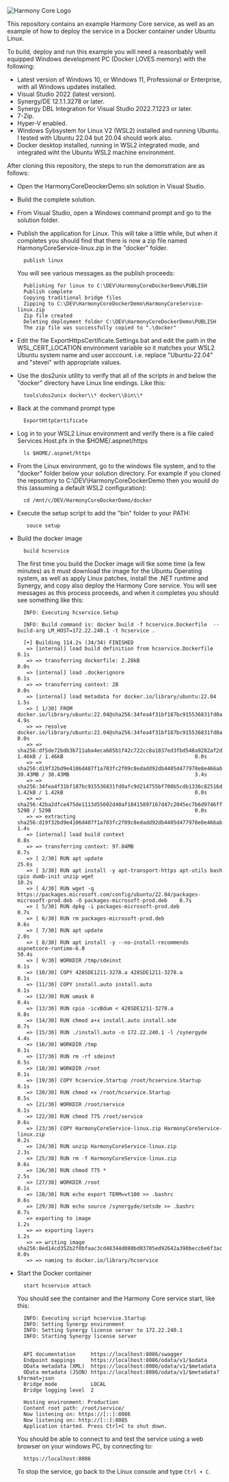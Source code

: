 ![Harmony Core Logo](https://github.com/Synergex/HarmonyCore/wiki/images/logo.png)

This repository contains an example Harmony Core service, as well as
an example of how to deploy the service in a Docker container under
Ubuntu Linux.

To build, deploy and run this example you will need a reasonbably
well equipped Windows development PC (Docker LOVES memory) with the
following:

* Latest version of Windows 10, or Windows 11, Professional or
  Enterprise, with all
  Windows updates installed.
* Visual Studio 2022 (latest version).
* Synergy/DE 12.1.1.3278 or later.
* Synergy DBL Integration for Visual Studio 2022.7.1223 or later.
* 7-Zip.
* Hyper-V enabled.
* Windows Sybsystem for Linux V2 (WSL2) installed and running Ubuntu.
  I tested with Ubuntu 22.04 but 20.04 should work also.
* Docker desktop installed, running in WSL2 integrated mode, and
  integrated wiht the Ubuntu WSL2 machine environment.

After cloning this repository, the steps to run the demonstration
are as follows:

* Open the HarmonyCoreDeockerDemo.sln solution in Visual Studio.

* Build the complete solution.

* From Visual Studio, open a Windows command prompt and go to the
  solution folder.

* Publish the application for Linux. This will take a little while, but when it
  completes you should find that there is now a zip file named
  HarmonyCoreService-linux.zip in the "docker" folder.
  ```
    publish linux
  ```

  You will see various messages as the publish proceeds:
  ```
    Publishing for linux to C:\DEV\HarmonyCoreDockerDemo\PUBLISH
    Publish complete
    Copying traditional bridge files
    Zipping to C:\DEV\HarmonyCoreDockerDemo\HarmonyCoreService-linux.zip
    Zip file created
    Deleting deployment folder C:\DEV\HarmonyCoreDockerDemo\PUBLISH
    The zip file was successfully copied to ".\docker"
  ```

* Edit the file ExportHttpsCertificate.Settings.bat and edit the
  path in the WSL_CERT_LOCATION environment variable so it matches
  your WSL2 Ubuntu system name and user acccount. i.e. replace
  "Ubuntu-22.04" and "stevei" with appropriate values.

* Use the dos2unix utility to verify that all of the scripts in
  and below the "docker" directory have Linux line endings. Like this:
  ```
    tools\dos2unix docker\\* docker\\bin\\*
  ```
* Back at the command prompt type
  ```
    ExportHttpCertificate
  ```
* Log in to your WSL2 Linux environment and verify there is a file
  caled Services.Host.pfx in the $HOME/.aspnet/https
  ```
    ls $HOME/.aspnet/https
  ```
* From the Linux environment, go to the windows file system, and
  to the "docker" folder below your solution directory. For example
  if you cloned the repsottory to C:\DEV\HarmonyCoreDockerDemo then
  you would do this (assuming a default WSL2 configuration):
  ```
    cd /mnt/c/DEV/HarmonyCoreDockerDemo/docker
  ```
* Execute the setup script to add the "bin" folder to your PATH:
  ```
     souce setup
   ```
* Build the docker image
  ```
    build hcservice
  ```
  The first time you build the Docker image will tke some time (a few
  minutes) as it must download the image for the Ubuntu Operating
  system, as well as apply Linux patches, install the .NET runtime
  and Synergy, and copy also deploy the Harmony Core service. You
  will see messages as this process proceeds, and when it completes
  you should see something like this:
  ```
	INFO: Executing hcservice.Setup

	INFO: Build command is: docker build -f hcservice.Dockerfile  --build-arg LM_HOST=172.22.240.1 -t hcservice .

	[+] Building 114.2s (34/34) FINISHED
	 => [internal] load build definition from hcservice.Dockerfile                                                                           0.1s
	 => => transferring dockerfile: 2.28kB                                                                                                   0.0s
	 => [internal] load .dockerignore                                                                                                        0.1s
	 => => transferring context: 2B                                                                                                          0.0s
	 => [internal] load metadata for docker.io/library/ubuntu:22.04                                                                          1.5s
	 => [ 1/30] FROM docker.io/library/ubuntu:22.04@sha256:34fea4f31bf187bc915536831fd0afc9d214755bf700b5cdb1336c82516d154e                  4.9s
	 => => resolve docker.io/library/ubuntu:22.04@sha256:34fea4f31bf187bc915536831fd0afc9d214755bf700b5cdb1336c82516d154e                    0.0s
	 => => sha256:df5de72bdb3b711aba4eca685b1f42c722cc8a1837ed3fbd548a9282af2d836d 1.46kB / 1.46kB                                           0.0s
	 => => sha256:d19f32bd9e4106d487f1a703fc2f09c8edadd92db4405d477978e8e466ab290d 30.43MB / 30.43MB                                         3.4s
	 => => sha256:34fea4f31bf187bc915536831fd0afc9d214755bf700b5cdb1336c82516d154e 1.42kB / 1.42kB                                           0.0s
	 => => sha256:42ba2dfce475de1113d55602d40af18415897167d47c2045ec7b6d9746ff148f 529B / 529B                                               0.0s
	 => => extracting sha256:d19f32bd9e4106d487f1a703fc2f09c8edadd92db4405d477978e8e466ab290d                                                1.4s
	 => [internal] load build context                                                                                                        0.8s
	 => => transferring context: 97.84MB                                                                                                     0.7s
	 => [ 2/30] RUN apt update                                                                                                              25.6s
	 => [ 3/30] RUN apt install -y apt-transport-https apt-utils bash cpio dumb-init unzip wget                                             10.2s
	 => [ 4/30] RUN wget -q https://packages.microsoft.com/config/ubuntu/22.04/packages-microsoft-prod.deb -O packages-microsoft-prod.deb    0.7s
	 => [ 5/30] RUN dpkg -i packages-microsoft-prod.deb                                                                                      0.7s
	 => [ 6/30] RUN rm packages-microsoft-prod.deb                                                                                           0.6s
	 => [ 7/30] RUN apt update                                                                                                               2.0s
	 => [ 8/30] RUN apt install -y --no-install-recommends aspnetcore-runtime-6.0                                                           50.4s
	 => [ 9/30] WORKDIR /tmp/sdeinst                                                                                                         0.1s
	 => [10/30] COPY 428SDE1211-3278.a 428SDE1211-3278.a                                                                                     0.1s
	 => [11/30] COPY install.auto install.auto                                                                                               0.1s
	 => [12/30] RUN umask 0                                                                                                                  0.4s
	 => [13/30] RUN cpio -icvBdum < 428SDE1211-3278.a                                                                                        0.8s
	 => [14/30] RUN chmod a+x install.auto install.sde                                                                                       0.7s
	 => [15/30] RUN ./install.auto -n 172.22.240.1 -l /synergyde                                                                             4.4s
	 => [16/30] WORKDIR /tmp                                                                                                                 0.1s
	 => [17/30] RUN rm -rf sdeinst                                                                                                           0.5s
	 => [18/30] WORKDIR /root                                                                                                                0.1s
	 => [19/30] COPY hcservice.Startup /root/hcservice.Startup                                                                               0.1s
	 => [20/30] RUN chmod +x /root/hcservice.Startup                                                                                         0.5s
	 => [21/30] WORKDIR /root/service                                                                                                        0.1s
	 => [22/30] RUN chmod 775 /root/service                                                                                                  0.6s
	 => [23/30] COPY HarmonyCoreService-linux.zip HarmonyCoreService-linux.zip                                                               0.2s
	 => [24/30] RUN unzip HarmonyCoreService-linux.zip                                                                                       2.3s
	 => [25/30] RUN rm -f HarmonyCoreService-linux.zip                                                                                       0.6s
	 => [26/30] RUN chmod 775 *                                                                                                              2.5s
	 => [27/30] WORKDIR /root                                                                                                                0.1s
	 => [28/30] RUN echo export TERM=vt100 >> .bashrc                                                                                        0.6s
	 => [29/30] RUN echo source /synergyde/setsde >> .bashrc                                                                                 0.7s
	 => exporting to image                                                                                                                   1.2s
	 => => exporting layers                                                                                                                  1.2s
	 => => writing image sha256:8ed14cd352b2f0bfaac3cd48344d080bd03705ed92642a390becc6e6f3acad38                                             0.0s
	 => => naming to docker.io/library/hcservice
  ```

* Start the Docker container
  ```
    start hcservice attach
  ```
  You should see the container and the Harmony Core service start,
  like this:
  ```
	INFO: Executing script hcservice.Startup
	INFO: Setting Synergy environment
	INFO: Setting Synergy license server to 172.22.240.1
	INFO: Starting Synergy license server
	
	
	API documentation     https://localhost:8086/swagger
	Endpoint mappings     https://localhost:8086/odata/v1/$odata
	OData metadata (XML)  https://localhost:8086/odata/v1/$metadata
	OData metadata (JSON) https://localhost:8086/odata/v1/$metadata?$format=json
	Bridge mode           LOCAL
	Bridge logging level  2
	
	Hosting environment: Production
	Content root path: /root/service/
	Now listening on: https://[::]:8086
	Now listening on: http://[::]:8085
	Application started. Press Ctrl+C to shut down.
  ```
  You should be able to connect to and test the service using a web
  browser on your windows PC, by connecting to:
  ```
    https://localhost:8086
  ```
  To stop the service, go back to the Linux console and type `Ctrl + C`.


